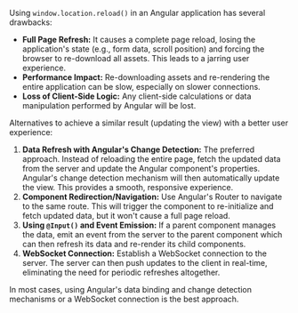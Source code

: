 Using `window.location.reload()` in an Angular application has several drawbacks:

*   **Full Page Refresh:** It causes a complete page reload, losing the application's state (e.g., form data, scroll position) and forcing the browser to re-download all assets. This leads to a jarring user experience.
*   **Performance Impact:** Re-downloading assets and re-rendering the entire application can be slow, especially on slower connections.
*   **Loss of Client-Side Logic:** Any client-side calculations or data manipulation performed by Angular will be lost.

Alternatives to achieve a similar result (updating the view) with a better user experience:

1.  **Data Refresh with Angular's Change Detection:** The preferred approach. Instead of reloading the entire page, fetch the updated data from the server and update the Angular component's properties. Angular's change detection mechanism will then automatically update the view. This provides a smooth, responsive experience.
2.  **Component Redirection/Navigation:**  Use Angular's Router to navigate to the same route. This will trigger the component to re-initialize and fetch updated data, but it won't cause a full page reload.
3.  **Using `@Input()` and Event Emission:**  If a parent component manages the data, emit an event from the server to the parent component which can then refresh its data and re-render its child components.
4.  **WebSocket Connection:** Establish a WebSocket connection to the server. The server can then push updates to the client in real-time, eliminating the need for periodic refreshes altogether.

In most cases, using Angular's data binding and change detection mechanisms or a WebSocket connection is the best approach.